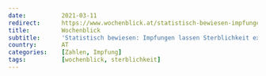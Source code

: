 ```yaml
---
date:          2021-03-11
redirect:      https://www.wochenblick.at/statistisch-bewiesen-impfungen-lassen-sterblichkeit-explodieren/
title:         Wochenblick
subtitle:      'Statistisch bewiesen: Impfungen lassen Sterblichkeit explodieren'
country:       AT
categories:    [Zahlen, Impfung]
tags:          [wochenblick, sterblichkeit]
---
```

